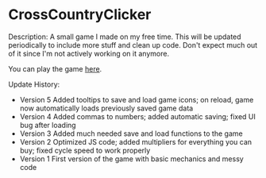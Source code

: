 # CrossCountryClicker
Description:
A small game I made on my free time. This will be updated periodically to include more stuff and clean up code. Don't expect much out of it since I'm not actively working on it anymore.

You can play the game [here](https://darrenwu42.github.io/CrossCountryClicker/).

Update History:
- Version 5 Added tooltips to save and load game icons; on reload, game now automatically loads previously saved game data
- Version 4 Added commas to numbers; added automatic saving; fixed UI bug after loading
- Version 3 Added much needed save and load functions to the game
- Version 2 Optimized JS code; added multipliers for everything you can buy; fixed cycle speed to work properly
- Version 1 First version of the game with basic mechanics and messy code
